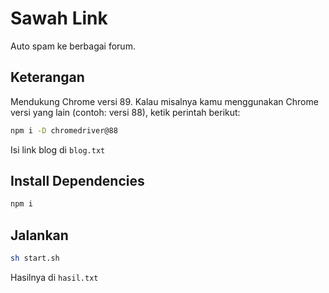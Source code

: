 # Sawah Link

Auto spam ke berbagai forum.

## Keterangan

Mendukung Chrome versi 89. Kalau misalnya kamu menggunakan Chrome versi yang lain (contoh: versi 88), ketik perintah berikut:

```bash
npm i -D chromedriver@88
```

Isi link blog di `blog.txt`

## Install Dependencies

```bash
npm i
```

## Jalankan

```bash
sh start.sh
```

Hasilnya di `hasil.txt`